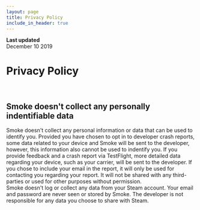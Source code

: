 ```yaml
---
layout: page
title: Privacy Policy
include_in_header: true
---
```


**Last updated**  
December 10 2019

# Privacy Policy
<br>

## Smoke doesn't collect any personally indentifiable data
Smoke doesn't collect any personal information or data that can be used to identify you. Provided you have chosen to opt in to developer crash reports, some data related to your device and Smoke will be sent to the developer, however, this information also cannot be used to indentify you. If you provide feedback and a crash report via TestFlight, more detailed data regarding your device, such as your carrier, will be sent to the developer. If you chose to include your email in the report, it will only be used for contacting you regarding your report. It will not be shared with any third-parties or used for other purposes without permission.
<br>
Smoke doesn't log or collect any data from your Steam account. Your email and password are never seen or stored by Smoke. The developer is not responsible for any data you choose to share with Steam. 
